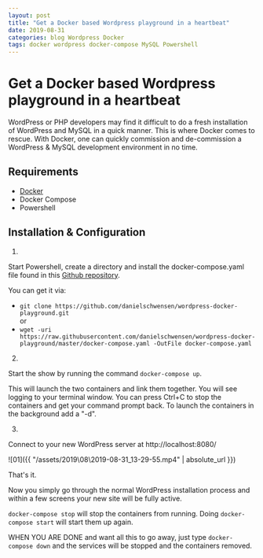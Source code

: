 ```yaml
---
layout: post
title: "Get a Docker based Wordpress playground in a heartbeat"
date: 2019-08-31
categories: blog Wordpress Docker 
tags: docker wordpress docker-compose MySQL Powershell
---
```


# Get a Docker based Wordpress playground in a heartbeat

WordPress or PHP developers may find it difficult to do a fresh installation of WordPress and MySQL in a quick manner. This is where Docker comes to rescue. With Docker, one can quickly commission and de-commission a WordPress & MySQL development environment in no time.

## Requirements

* [Docker](https://www.docker.com/)
* Docker Compose
* Powershell

## Installation & Configuration

1. 
Start Powershell, create a directory and install the docker-compose.yaml file found in this [Github repository](https://github.com/danielschwensen/wordpress-docker-playground). 

You can get it via: 

* `git clone https://github.com/danielschwensen/wordpress-docker-playground.git`
<br>or
* `wget -uri https://raw.githubusercontent.com/danielschwensen/wordpress-docker-playground/master/docker-compose.yaml -OutFile docker-compose.yaml`

2. 
Start the show by running the command `docker-compose up`.

This will launch the two containers and link them together. You will see logging to your terminal window. You can press Ctrl+C to stop the containers and get your command prompt back. To launch the containers in the background add a "-d".

3.
Connect to your new WordPress server at http://localhost:8080/

![01]({{ "/assets/2019\08\2019-08-31_13-29-55.mp4" | absolute_url }})

That's it.

Now you simply go through the normal WordPress installation process and within a few screens your new site will be fully active. 

`docker-compose stop` will stop the containers from running. Doing `docker-compose start` will start them up again.

WHEN YOU ARE DONE and want all this to go away, just type `docker-compose down` and the services will be stopped and the containers removed. 
